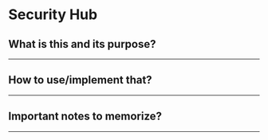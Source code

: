 # Security Hub

## What is this and its purpose?

---

## How to use/implement that?

---

## Important notes to memorize?

---
